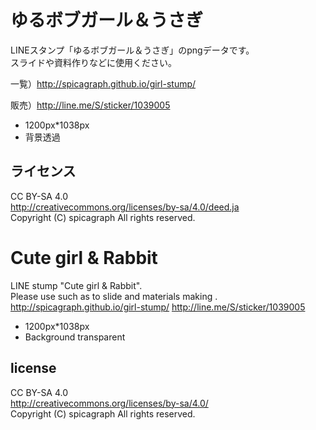 # ゆるボブガール＆うさぎ

LINEスタンプ「ゆるボブガール＆うさぎ」のpngデータです。  
スライドや資料作りなどに使用ください。

一覧）http://spicagraph.github.io/girl-stump/

販売）http://line.me/S/sticker/1039005

* 1200px*1038px 
* 背景透過

## ライセンス
CC BY-SA 4.0  
http://creativecommons.org/licenses/by-sa/4.0/deed.ja  
Copyright (C) spicagraph All rights reserved.

# Cute girl & Rabbit
LINE stump "Cute girl & Rabbit".  
Please use such as to slide and materials making .  
http://spicagraph.github.io/girl-stump/
http://line.me/S/sticker/1039005
* 1200px*1038px 
* Background transparent

## license
CC BY-SA 4.0  
http://creativecommons.org/licenses/by-sa/4.0/  
Copyright (C) spicagraph All rights reserved.
